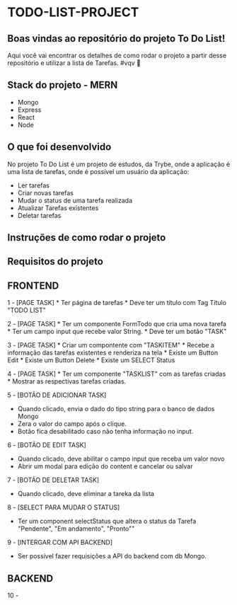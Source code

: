 # TODO-LIST-PROJECT


## Boas vindas ao repositório do projeto To Do List!

Aqui você vai encontrar os detalhes de como rodar o projeto a partir desse repositório e utilizar a lista de Tarefas. #vqv 🚀

## Stack do projeto - MERN
* Mongo
* Express
* React
* Node

## O que foi desenvolvido

No projeto To Do List é um projeto de estudos, da Trybe, onde a aplicação é uma lista de tarefas, onde é possível um usuário da aplicação:

* Ler tarefas
* Criar novas tarefas
* Mudar o status de uma tarefa realizada
* Atualizar Tarefas existentes
* Deletar tarefas


## Instruções de como rodar o projeto

## Requisitos do projeto

## FRONTEND

1 - [PAGE TASK]
    * Ter página de tarefas
    * Deve ter um título com Tag Título "TODO LIST"
  
2 - [PAGE TASK]
    * Ter um componente FormTodo que cria uma nova tarefa 
    * Ter um campo input que recebe valor String.
    * Deve ter um botão "TASK"
      
3 - [PAGE TASK]
    * Criar um compontente com "TASKITEM"
    * Recebe a informação das tarefas existentes e renderiza na tela
    * Existe um Button Edit
    * Existe um Button Delete
    * Existe um SELECT Status
        
4 - [PAGE TASK]
    * Ter um componente "TASKLIST" com as tarefas criadas 
    * Mostrar as respectivas tarefas criadas.
    
5 - [BOTÃO DE ADICIONAR TASK]
   * Quando clicado, envia o dado do tipo string para o banco de dados Mongo
   * Zera o valor do campo após o clique.
   * Botão fica desabilitado caso não tenha informação no input.
   
6 - [BOTÃO DE EDIT TASK]
   * Quando clicado, deve abilitar o campo input que receba um valor novo
   * Abrir um modal para edição do content e cancelar ou salvar
   
7 - [BOTÃO DE DELETAR TASK]
   * Quando clicado, deve eliminar a tareka da lista

8 - [SELECT PARA MUDAR O STATUS]
   * Ter um component selectStatus que altera o status da Tarefa "Pendente", "Em andamento", "Pronto""

9 - [INTERGAR COM API BACKEND]
   * Ser possível fazer requisições a API do backend com db Mongo. 
   
## BACKEND
10 - 


